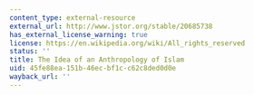 ```yaml
---
content_type: external-resource
external_url: http://www.jstor.org/stable/20685738
has_external_license_warning: true
license: https://en.wikipedia.org/wiki/All_rights_reserved
status: ''
title: The Idea of an Anthropology of Islam
uid: 45fe88ea-151b-46ec-bf1c-c62c8ded0d0e
wayback_url: ''
---
```

